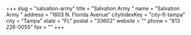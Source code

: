 +++
slug = "salvation-army"
title = "Salvation Army "
name = "Salvation Army "
address = "1603 N. Florida Avenue"
cityIndexKey = "city-fl-tampa"
city = "Tampa"
state = "FL"
postal = "33602"
website = ""
phone = "813 226-0055"
fax = ""
+++
